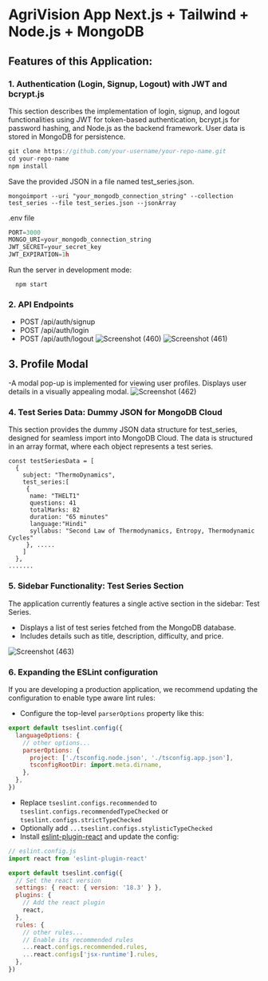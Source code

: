 # AgriVision App Next.js + Tailwind + Node.js + MongoDB

## Features of this Application:

### 1. Authentication (Login, Signup, Logout) with JWT and bcrypt.js

This section describes the implementation of login, signup, and logout functionalities using JWT for token-based authentication, bcrypt.js for password hashing, and Node.js as the backend framework. User data is stored in MongoDB for persistence.
```js
git clone https://github.com/your-username/your-repo-name.git  
cd your-repo-name 
npm install  
```
Save the provided JSON in a file named test_series.json.
```
mongoimport --uri "your_mongodb_connection_string" --collection test_series --file test_series.json --jsonArray  
```
.env file
```js
PORT=3000
MONGO_URI=your_mongodb_connection_string
JWT_SECRET=your_secret_key
JWT_EXPIRATION=1h
```

Run the server in development mode:
```
  npm start
```

### 2. API Endpoints
- POST /api/auth/signup
- POST /api/auth/login
- POST /api/auth/logout
![Screenshot (460)](https://github.com/user-attachments/assets/c4ff2b74-a9f6-4745-a45e-fe9c58fde3a6)
![Screenshot (461)](https://github.com/user-attachments/assets/3e83a536-2287-4f15-8812-4d492486775c)

## 3. Profile Modal
-A modal pop-up is implemented for viewing user profiles. Displays user details in a visually appealing modal.
![Screenshot (462)](https://github.com/user-attachments/assets/38252d9e-9c28-4f23-8ec1-4d3056163ed1)


### 4. Test Series Data: Dummy JSON for MongoDB Cloud
This section provides the dummy JSON data structure for test_series, designed for seamless import into MongoDB Cloud. The data is structured in an array format, where each object represents a test series.

```
const testSeriesData = [
  {
    subject: "ThermoDynamics",
    test_series:[
     {
      name: "THELT1"
      questions: 41
      totalMarks: 82
      duration: "65 minutes"
      language:"Hindi"
      syllabus: "Second Law of Thermodynamics, Entropy, Thermodynamic Cycles"
     }, .....
    ]
  },
.......
```

### 5. Sidebar Functionality: Test Series Section
The application currently features a single active section in the sidebar: Test Series.
- Displays a list of test series fetched from the MongoDB database.
- Includes details such as title, description, difficulty, and price.
  
![Screenshot (463)](https://github.com/user-attachments/assets/ad1e7b25-dd1f-4355-b0c8-059ea41e3a2f)


### 6. Expanding the ESLint configuration

If you are developing a production application, we recommend updating the configuration to enable type aware lint rules:

- Configure the top-level `parserOptions` property like this:

```js
export default tseslint.config({
  languageOptions: {
    // other options...
    parserOptions: {
      project: ['./tsconfig.node.json', './tsconfig.app.json'],
      tsconfigRootDir: import.meta.dirname,
    },
  },
})
```

- Replace `tseslint.configs.recommended` to `tseslint.configs.recommendedTypeChecked` or `tseslint.configs.strictTypeChecked`
- Optionally add `...tseslint.configs.stylisticTypeChecked`
- Install [eslint-plugin-react](https://github.com/jsx-eslint/eslint-plugin-react) and update the config:

```js
// eslint.config.js
import react from 'eslint-plugin-react'

export default tseslint.config({
  // Set the react version
  settings: { react: { version: '18.3' } },
  plugins: {
    // Add the react plugin
    react,
  },
  rules: {
    // other rules...
    // Enable its recommended rules
    ...react.configs.recommended.rules,
    ...react.configs['jsx-runtime'].rules,
  },
})
```
